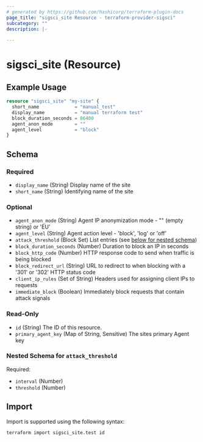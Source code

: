 ```yaml
---
# generated by https://github.com/hashicorp/terraform-plugin-docs
page_title: "sigsci_site Resource - terraform-provider-sigsci"
subcategory: ""
description: |-
  
---
```


# sigsci_site (Resource)



## Example Usage

```terraform
resource "sigsci_site" "my-site" {
  short_name             = "manual_test"
  display_name           = "manual terraform test"
  block_duration_seconds = 86400
  agent_anon_mode        = ""
  agent_level            = "block"
}
```

<!-- schema generated by tfplugindocs -->
## Schema

### Required

- `display_name` (String) Display name of the site
- `short_name` (String) Identifying name of the site

### Optional

- `agent_anon_mode` (String) Agent IP anonymization mode - "" (empty string) or 'EU'
- `agent_level` (String) Agent action level - 'block', 'log' or 'off'
- `attack_threshold` (Block Set) List entries (see [below for nested schema](#nestedblock--attack_threshold))
- `block_duration_seconds` (Number) Duration to block an IP in seconds
- `block_http_code` (Number) HTTP response code to send when traffic is being blocked
- `block_redirect_url` (String) URL to redirect to when blocking with a '301' or '302' HTTP status code
- `client_ip_rules` (Set of String) Headers used for assigning client IPs to requests
- `immediate_block` (Boolean) Immediately block requests that contain attack signals

### Read-Only

- `id` (String) The ID of this resource.
- `primary_agent_key` (Map of String, Sensitive) The sites primary Agent key

<a id="nestedblock--attack_threshold"></a>
### Nested Schema for `attack_threshold`

Required:

- `interval` (Number)
- `threshold` (Number)

## Import

Import is supported using the following syntax:

```shell
terraform import sigsci_site.test id
```

